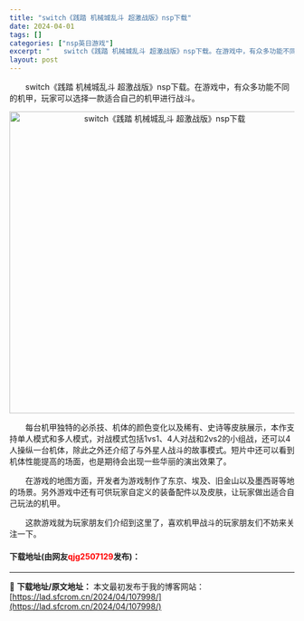 ```yaml
---
title: "switch《践踏 机械城乱斗 超激战版》nsp下载"
date: 2024-04-01
tags: []
categories: ["nsp英日游戏"]
excerpt: "　　switch《践踏 机械城乱斗 超激战版》nsp下载。在游戏中，有众多功能不同的机甲，玩家可以选择一款适合自己的机甲进行战斗。 　　每台机甲独特的必杀技、机体的颜色变化以及稀有、史诗等皮肤展示，本作支持单人模式和多人模式，对战模式包括1vs1、4人对战和2vs2的小组战，还可以4人操纵一台机体，&hellip;"
layout: post
---
```


 <p>　　switch《践踏 机械城乱斗 超激战版》nsp下载。在游戏中，有众多功能不同的机甲，玩家可以选择一款适合自己的机甲进行战斗。</p> <p align="center"><img align="" border="0" src="https://lad.sfcrom.cn/wp-content/uploads/2024/04/20240401_660a3000e3d29.webp" width="533" alt="switch《践踏 机械城乱斗 超激战版》nsp下载" /></p> <p>　　每台机甲独特的必杀技、机体的颜色变化以及稀有、史诗等皮肤展示，本作支持单人模式和多人模式，对战模式包括1vs1、4人对战和2vs2的小组战，还可以4人操纵一台机体，除此之外还介绍了与外星人战斗的故事模式。短片中还可以看到机体性能提高的场面，也是期待会出现一些华丽的演出效果了。</p> <p>　　在游戏的地图方面，开发者为游戏制作了东京、埃及、旧金山以及墨西哥等地的场景。另外游戏中还有可供玩家自定义的装备配件以及皮肤，让玩家做出适合自己玩法的机甲。</p> <p>　　这款游戏就为玩家朋友们介绍到这里了，喜欢机甲战斗的玩家朋友们不妨来关注一下。</p> <p><h4>下载地址(由网友<font color="red">qjg2507129</font>发布)：</h4></p> 

---
📖 **下载地址/原文地址：** 本文最初发布于我的博客网站：[https://lad.sfcrom.cn/2024/04/107998/](https://lad.sfcrom.cn/2024/04/107998/)
